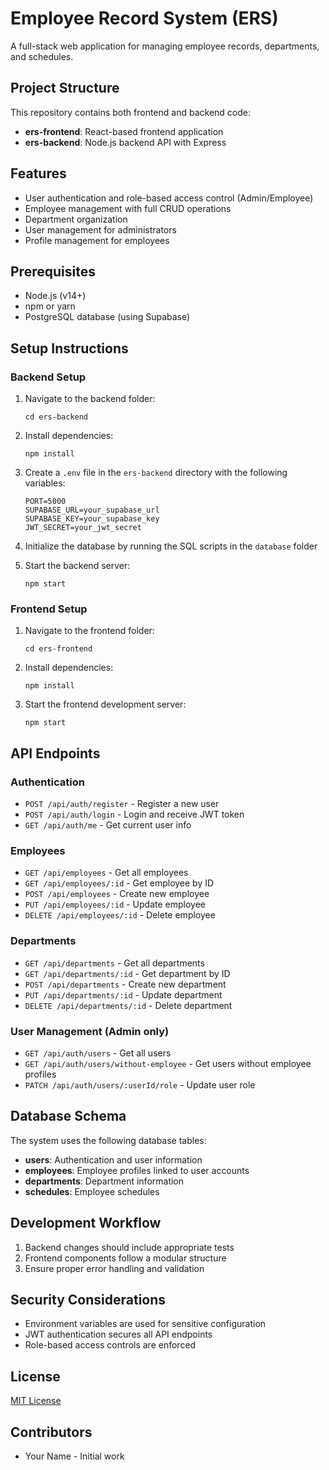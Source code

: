 # Employee Record System (ERS)

A full-stack web application for managing employee records, departments, and schedules.

## Project Structure

This repository contains both frontend and backend code:

- **ers-frontend**: React-based frontend application
- **ers-backend**: Node.js backend API with Express

## Features

- User authentication and role-based access control (Admin/Employee)
- Employee management with full CRUD operations
- Department organization
- User management for administrators
- Profile management for employees

## Prerequisites

- Node.js (v14+)
- npm or yarn
- PostgreSQL database (using Supabase)

## Setup Instructions

### Backend Setup

1. Navigate to the backend folder:
   ```
   cd ers-backend
   ```

2. Install dependencies:
   ```
   npm install
   ```

3. Create a `.env` file in the `ers-backend` directory with the following variables:
   ```
   PORT=5000
   SUPABASE_URL=your_supabase_url
   SUPABASE_KEY=your_supabase_key
   JWT_SECRET=your_jwt_secret
   ```

4. Initialize the database by running the SQL scripts in the `database` folder

5. Start the backend server:
   ```
   npm start
   ```

### Frontend Setup

1. Navigate to the frontend folder:
   ```
   cd ers-frontend
   ```

2. Install dependencies:
   ```
   npm install
   ```

3. Start the frontend development server:
   ```
   npm start
   ```

## API Endpoints

### Authentication

- `POST /api/auth/register` - Register a new user
- `POST /api/auth/login` - Login and receive JWT token
- `GET /api/auth/me` - Get current user info

### Employees

- `GET /api/employees` - Get all employees
- `GET /api/employees/:id` - Get employee by ID
- `POST /api/employees` - Create new employee
- `PUT /api/employees/:id` - Update employee
- `DELETE /api/employees/:id` - Delete employee

### Departments

- `GET /api/departments` - Get all departments
- `GET /api/departments/:id` - Get department by ID
- `POST /api/departments` - Create new department
- `PUT /api/departments/:id` - Update department
- `DELETE /api/departments/:id` - Delete department

### User Management (Admin only)

- `GET /api/auth/users` - Get all users
- `GET /api/auth/users/without-employee` - Get users without employee profiles
- `PATCH /api/auth/users/:userId/role` - Update user role

## Database Schema

The system uses the following database tables:

- **users**: Authentication and user information
- **employees**: Employee profiles linked to user accounts
- **departments**: Department information
- **schedules**: Employee schedules

## Development Workflow

1. Backend changes should include appropriate tests
2. Frontend components follow a modular structure
3. Ensure proper error handling and validation

## Security Considerations

- Environment variables are used for sensitive configuration
- JWT authentication secures all API endpoints
- Role-based access controls are enforced

## License

[MIT License](LICENSE)

## Contributors

- Your Name - Initial work 
